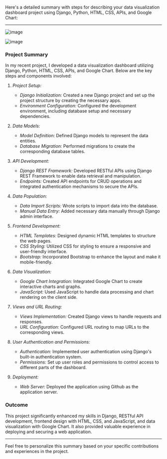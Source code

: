 Here's a detailed summary with steps for describing your data visualization dashboard project using Django, Python, HTML, CSS, APIs, and Google Chart:

---
![image](https://github.com/Balaji7077/Data_Visualization-Dashboard/assets/149072462/8fe6f5b2-ce3c-4b9e-8c80-67f4243ef721)

![image](https://github.com/Balaji7077/Data_Visualization-Dashboard/assets/149072462/a1f93340-0897-4289-8217-df1e6e21b0fe)

### Project Summary

In my recent project, I developed a data visualization dashboard utilizing Django, Python, HTML, CSS, APIs, and Google Chart. Below are the key steps and components involved:

1. *Project Setup:*
   - *Django Initialization:* Created a new Django project and set up the project structure by creating the necessary apps.
   - *Environment Configuration:* Configured the development environment, including database setup and necessary dependencies.

2. *Data Models:*
   - *Model Definition:* Defined Django models to represent the data entities.
   - *Database Migration:* Performed migrations to create the corresponding database tables.

3. *API Development:*
   - *Django REST Framework:* Developed RESTful APIs using Django REST Framework to enable data retrieval and manipulation.
   - *Endpoints:* Created API endpoints for CRUD operations and integrated authentication mechanisms to secure the APIs.

4. *Data Population:*
   - *Data Import Scripts:* Wrote scripts to import data into the database.
   - *Manual Data Entry:* Added necessary data manually through Django admin interface.

5. *Frontend Development:*
   - *HTML Templates:* Designed dynamic HTML templates to structure the web pages.
   - *CSS Styling:* Utilized CSS for styling to ensure a responsive and user-friendly interface.
   - *Bootstrap:* Incorporated Bootstrap to enhance the layout and make it mobile-friendly.

6. *Data Visualization:*
   - *Google Chart Integration:* Integrated Google Chart to create interactive charts and graphs.
   - *JavaScript:* Used JavaScript to handle data processing and chart rendering on the client side.

7. *Views and URL Routing:*
   - *Views Implementation:* Created Django views to handle requests and responses.
   - *URL Configuration:* Configured URL routing to map URLs to the corresponding views.

8. *User Authentication and Permissions:*
   - *Authentication:* Implemented user authentication using Django's built-in authentication system.
   - *Permissions:* Set up user roles and permissions to control access to different parts of the dashboard.

9. *Deployment:*
   - *Web Server:* Deployed the application using Github as the application server.

### Outcome

This project significantly enhanced my skills in Django, RESTful API development, frontend design with HTML, CSS, and JavaScript, and data visualization with Google Chart. It also provided valuable experience in deploying and securing a web application.

---

Feel free to personalize this summary based on your specific contributions and experiences in the project.
